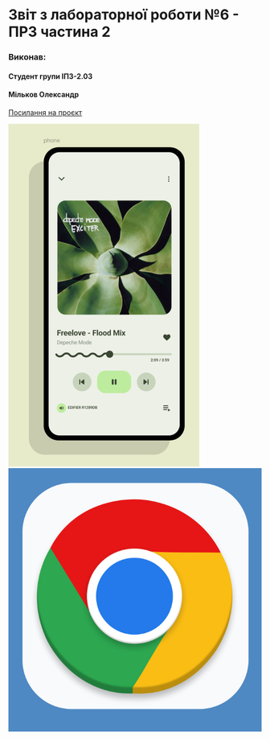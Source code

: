 # Звіт з лабораторної роботи №6 - ПР3 частина 2

### Виконав:
#### Студент групи ІПЗ-2.03
#### Мільков Олександр

[Посилання на проєкт](https://www.figma.com/design/EmY29LExeBtgtgsyuoMWTX/%D0%BF%D1%80%D0%B0%D0%BA%D1%82%D0%B8%D1%87%D0%BD%D1%96?node-id=51-8)

![картинка завдання](images/screen1.jpg)
![картинка завдання](images/screen2.jpg)

